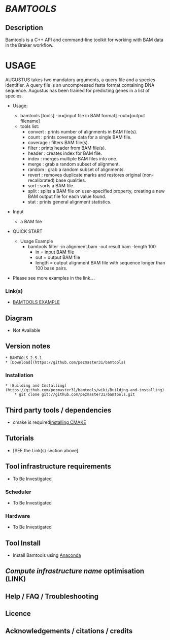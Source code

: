 # *BAMTOOLS*

## Description
Bamtools is a C++ API and command-line toolkit for working with BAM data in the Braker workflow.
# USAGE
AUGUSTUS takes two mandatory arguments, a query file and a species identifier. A query file is an uncompressed fasta format containing DNA sequence. Augustus has been trained for predicting genes in a list of species. 

* Usage:
  * bamtools [tools] -in=[input file in BAM format] -out=[output filename]
  * tools list:
  	* convert  : prints number of alignments in BAM file(s).
	* count    : prints coverage data for a single BAM file.
	* coverage : filters BAM file(s).
	* filter   : prints header from BAM file(s).
	* header   : creates index for BAM file.
	* index    : merges multiple BAM files into one.
	* merge    : grab a random subset of alignment.
	* random   : grab a random subset of alignments.
	* revert   : removes duplicate marks and restores original (non-recalibrated) base qualities.
	* sort     : sorts a BAM file.
	* split    : splits a BAM file on user-specified property, creating a new BAM output file for each value found.
	* stat     : prints general alignment statistics.


* Input  
  * a BAM file 
* QUICK START 
  * Usage Example
  	* bamtools filter -in alignment.bam -out result.bam -length 100
		* in     = input BAM file
		* out    = output BAM file
		* length = output alignment BAM file with sequence longer than 100 base pairs.

- Please see more examples in the link_..

### Link(s)
  * [BAMTOOLS EXAMPLE](https://hcc.unl.edu/docs/applications/app_specific/bioinformatics_tools/data_manipulation_tools/bamtools/running_bamtools_commands/)


## Diagram
   * Not Available

## Version notes
    * BAMTOOLS 2.5.1
	* [Download](https://github.com/pezmaster31/bamtools)

### Installation
    * [Building and Installing](https://github.com/pezmaster31/bamtools/wiki/Building-and-installing)
		* git clone git://github.com/pezmaster31/bamtools.git

## Third party tools / dependencies
   * cmake is required[Installing CMAKE](https://cmake.org/install/)

## Tutorials
   * [SEE the Link(s) section above]

## Tool infrastructure requirements
   * To Be Investigated

### Scheduler
   * To Be Investigated

### Hardware
   * To Be Investigated

## Tool Install
   * Install Bamtools using [Anaconda](https://anaconda.org/bioconda/bamtools)

## *Compute infrastructure name* optimisation (**LINK**)

## Help / FAQ / Troubleshooting

## Licence

## Acknowledgements / citations / credits
